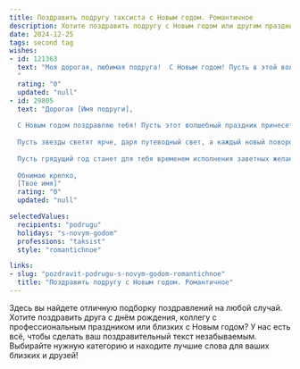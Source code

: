 ```yaml
---
title: Поздравить подругу таксиста с Новым годом. Романтичное
description: Хотите поздравить подругу с Новым годом или другим праздником? Наш ИИ создаст незабываемое поздравление, а вы обязательно выделитесь среди других.  
date: 2024-12-25
tags: second tag
wishes:
- id: 121363
  text: "Моя дорогая, любимая подруга!  С Новым годом! Пусть в этой волшебной ночи все твои желания исполнятся, а каждая дорога, по которой ты проедешь в Новом году, будет ровной и счастливой, как твоя жизнь.  Пусть этот год принесет тебе море любви, нежности и  ярких, незабываемых мгновений.  Я тебя очень люблю и ценю!  Пусть звёзды на небе сияют так же ярко, как твои глаза, а каждый новый день будет наполнен счастьем и радостью!
  "
  rating: "0"
  updated: "null"
- id: 29805
  text: "Дорогая [Имя подруги],
  
  С Новым годом поздравляю тебя! Пусть этот волшебный праздник принесет тебе радость, тепло и искренние улыбки. Как таксист, ты каждый день даришь людям комфорт и уверенность в дороге, и я хочу, чтобы в новом году удача всегда была с тобой на каждом маршруте, а сердце наполнялось счастьем.
  
  Пусть звезды светят ярче, даря путеводный свет, а каждый новый поворот приносит только радостные сюрпризы. Желаю, чтобы в твоей жизни всегда была верная спутница — любовь, которая будет согревать душу и вдохновлять на новые свершения.
  
  Пусть грядущий год станет для тебя временем исполнения заветных желаний и достижения всех целей. Счастья, здоровья и бесконечной любви!
  
  Обнимаю крепко,
  [Твое имя]"
  rating: "0"
  updated: "null"

selectedValues:
  recipients: "podrugu"
  holidays: "s-novym-godom"
  professions: "taksist"
  style: "romantichnoe"

links:
- slug: "pozdravit-podrugu-s-novym-godom-romantichnoe"
  title: "Поздравить подругу с Новым годом. Романтичное"
---
```


Здесь вы найдете отличную подборку поздравлений на любой случай.
Хотите поздравить друга с днём рождения, коллегу с профессиональным праздником или близких с Новым годом? У нас есть всё, чтобы сделать ваш поздравительный текст незабываемым. Выбирайте нужную категорию и находите лучшие слова для ваших близких и друзей!
